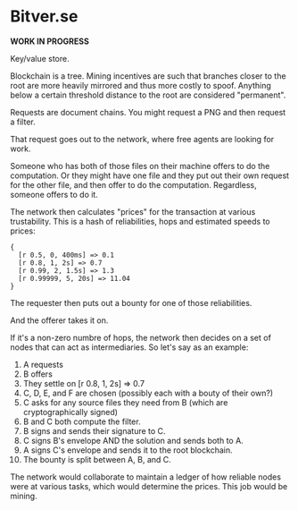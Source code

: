 Bitver.se
=========

**WORK IN PROGRESS**

Key/value store.

Blockchain is a tree. Mining incentives are such that branches closer to the root are more heavily mirrored and thus more costly to spoof. Anything below a certain threshold distance to the root are considered "permanent".

Requests are document chains. You might request a PNG and then request a filter. 

That request goes out to the network, where free agents are looking for work. 

Someone who has both of those files on their machine offers to do the computation. Or they might have one file and they put out their own request for the other file, and then offer to do the computation. Regardless, someone offers to do it.

The network then calculates "prices" for the transaction at various trustability. This is a hash of reliabilities, hops and estimated speeds to prices:

    {
      [r 0.5, 0, 400ms] => 0.1
      [r 0.8, 1, 2s] => 0.7
      [r 0.99, 2, 1.5s] => 1.3
      [r 0.99999, 5, 20s] => 11.04
    }

The requester then puts out a bounty for one of those reliabilities.

And the offerer takes it on.

If it's a non-zero numbre of hops, the network then decides on a set of nodes that can act as intermediaries. So let's say as an example:

1. A requests
2. B offers
3. They settle on [r 0.8, 1, 2s] => 0.7
4. C, D, E, and F are chosen (possibly each with a bouty of their own?)
5. C asks for any source files they need from B (which are cryptographically signed)
6. B and C both compute the filter. 
7. B signs and sends their signature to C.
8. C signs B's envelope AND the solution and sends both to A.
9. A signs C's envelope and sends it to the root blockchain.
10. The bounty is split between A, B, and C.

The network would collaborate to maintain a ledger of how reliable nodes were at various tasks, which would determine the prices. This job would be mining.
